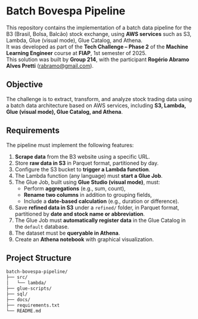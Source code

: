 # Batch Bovespa Pipeline

This repository contains the implementation of a batch data pipeline for the B3 (Brasil, Bolsa, Balcão) stock exchange, using **AWS services** such as S3, Lambda, Glue (visual mode), Glue Catalog, and Athena.  
It was developed as part of the **Tech Challenge – Phase 2** of the **Machine Learning Engineer** course at **FIAP**, 1st semester of 2025.  
This solution was built by **Group 214**, with the participant **Rogério Abramo Alves Pretti** (rabramo@gmail.com).


## Objective

The challenge is to extract, transform, and analyze stock trading data using a batch data architecture based on AWS services, including **S3, Lambda, Glue (visual mode), Glue Catalog, and Athena**.

## Requirements

The pipeline must implement the following features:

1. **Scrape data** from the B3 website using a specific URL.
2. Store **raw data in S3** in Parquet format, partitioned by day.
3. Configure the S3 bucket to **trigger a Lambda function**.
4. The Lambda function (any language) must **start a Glue Job**.
5. The Glue Job, built using **Glue Studio (visual mode)**, must:
   - Perform **aggregations** (e.g., sum, count),
   - **Rename two columns** in addition to grouping fields,
   - Include a **date-based calculation** (e.g., duration or difference).
6. Save **refined data in S3** under a `refined/` folder, in Parquet format, partitioned by **date and stock name or abbreviation**.
7. The Glue Job must **automatically register data** in the Glue Catalog in the `default` database.
8. The dataset must be **queryable in Athena**.
9. Create an **Athena notebook** with graphical visualization.

## Project Structure

```bash
batch-bovespa-pipeline/
├── src/
│   └── lambda/
├── glue-scripts/
├── sql/
├── docs/
├── requirements.txt
└── README.md
